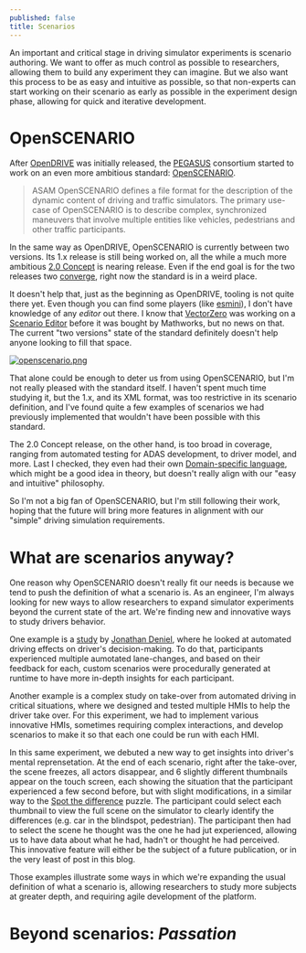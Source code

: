 ```yaml
---
published: false
title: Scenarios
---
```

An important and critical stage in driving simulator experiments is scenario authoring. We want to offer as much control as possible to researchers, allowing them to build any experiment they can imagine. But we also want this process to be as easy and intuitive as possible, so that non-experts can start working on their scenario as early as possible in the experiment design phase, allowing for quick and iterative development.

# OpenSCENARIO

After [OpenDRIVE](/opendrive) was initially released, the [PEGASUS](https://www.pegasusprojekt.de/en/) consortium started to work on an even more ambitious standard: [OpenSCENARIO](https://www.asam.net/standards/detail/openscenario/).

> ASAM OpenSCENARIO defines a file format for the description of the dynamic content of driving and traffic simulators. The primary use-case of OpenSCENARIO is to describe complex, synchronized maneuvers that involve multiple entities like vehicles, pedestrians and other traffic participants.

In the same way as OpenDRIVE, OpenSCENARIO is currently between two versions. Its 1.x release is still being worked on, all the while a much more ambitious [2.0 Concept](https://www.asam.net/index.php?eID=dumpFile&t=f&f=3408&token=afd0585fb2e8e6d760b441fdf485548407ddb977) is nearing release. Even if the end goal is for the two releases two [converge](https://www.asam.net/index.php?eID=dumpFile&t=f&f=3468&token=22f02c42a0a47696cae7e81a2310c74ecf7f218c), right now the standard is in a weird place.

It doesn't help that, just as the beginning as OpenDRIVE, tooling is not quite there yet. Even though you can find some players (like [esmini](https://github.com/esmini/esmini)), I don't have knowledge of any *editor* out there. I know that [VectorZero](https://www.vectorzero.io/) was working on a [Scenario Editor](https://tracetransit.atlassian.net/wiki/spaces/VS/pages/764116999/Scenario+Editor+ALPHA+User+Guide) before it was bought by Mathworks, but no news on that. The current "two versions" state of the standard definitely doesn't help anyone looking to fill that space.

[![openscenario.png]({{site.baseurl}}/images/openscenario.png)][0]

That alone could be enough to deter us from using OpenSCENARIO, but I'm not really pleased with the standard itself. I haven't spent much time studying it, but the 1.x, and its XML format, was too restrictive in its scenario definition, and I've found quite a few examples of scenarios we had previously implemented that wouldn't have been possible with this standard.

The 2.0 Concept release, on the other hand, is too broad in coverage, ranging from automated testing for ADAS development, to driver model, and more. Last I checked, they even had their own [Domain-specific language](https://en.wikipedia.org/wiki/Domain-specific_language), which might be a good idea in theory, but doesn't really align with our "easy and intuitive" philosophy.

So I'm not a big fan of OpenSCENARIO, but I'm still following their work, hoping that the future will bring more features in alignment with our "simple" driving simulation requirements.

# What are scenarios anyway?

One reason why OpenSCENARIO doesn't really fit our needs is because we tend to push the definition of what a scenario is. As an engineer, I'm always looking for new ways to allow researchers to expand simulator experiments beyond the current state of the art. We're finding new and innovative ways to study drivers behavior.

One example is a [study](https://www.researchgate.net/publication/343126505_Innovative_methodological_framework_for_virtual_human_centered_design_An_application_to_automated_driving_effects_on_driver's_decisions-making) by [Jonathan Deniel](https://www.researchgate.net/profile/Jonathan_Deniel), where he looked at automated driving effects on driver's decision-making. To do that, participants experienced multiple aumotated lane-changes, and based on their feedback for each, custom scenarios were procedurally generated at runtime to have more in-depth insights for each participant.

Another example is a complex study on take-over from automated driving in critical situations, where we designed and tested multiple HMIs to help the driver take over. For this experiment, we had to implement various innovative HMIs, sometimes requiring complex interactions, and develop scenarios to make it so that each one could be run with each HMI.

In this same experiment, we debuted a new way to get insights into driver's mental reprensetation. At the end of each scenario, right after the take-over, the scene freezes, all actors disappear, and 6 slightly different thumbnails appear on the touch screen, each showing the situation that the participant experienced a few second before, but with slight modifications, in a similar way to the [Spot the difference](https://en.wikipedia.org/wiki/Spot_the_difference) puzzle. The participant could select each thumbnail to view the full scene on the simulator to clearly identify the differences (e.g. car in the blindspot, pedestrian). The participant then had to select the scene he thought was the one he had jut experienced, allowing us to have data about what he had, hadn't or thought he had perceived. This innovative feature will either be the subject of a future publication, or in the very least of post in this blog.

Those examples illustrate some ways in which we're expanding the usual definition of what a scenario is, allowing researchers to study more subjects at greater depth, and requiring agile development of the platform.

# Beyond scenarios: *Passation*

[0]: https://www.asam.net/conferences-events/detail/webinar-asam-openscenario/

